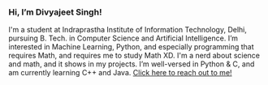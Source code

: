 ### Hi, I’m Divyajeet Singh!

I'm a student at Indraprastha Institute of Information Technology, Delhi, pursuing B. Tech. in Computer Science and Artificial Intelligence. I’m interested in Machine Learning, Python, and especially programming that requires Math, and requires me to study Math XD. I'm a nerd about science and math, and it shows in my projects. I’m well-versed in Python & C, and am currently learning C++ and Java. [Click here to reach out to me!](https://linktr.ee/divyajeettt)

<!---
divyajeettt/divyajeettt is a ✨ special ✨ repository because its `README.md` (this file) appears on your GitHub profile.
You can click the Preview link to take a look at your changes.
--->
